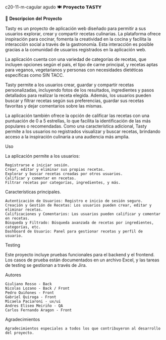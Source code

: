 c20-11-m-cagular agudo
🍽️ 𝗣𝗿𝗼𝘆𝗲𝗰𝘁𝗼 𝗧𝗔𝗦𝗧𝗬 

📖 𝐃𝐞𝐬𝐜𝐫𝐢𝐩𝐜𝐢𝐨𝐧 𝐝𝐞𝐥 𝐏𝐫𝐨𝐲𝐞𝐜𝐭𝐨

  Tasty es un proyecto de aplicación web diseñado para permitir a sus usuarios explorar, crear y compartir recetas culinarias. La plataforma ofrece inspiración para cocinar,    fomenta la creatividad en la cocina y facilita la interacción social a través de la gastronomía. Esta interacción es posible gracias a la comunidad de usuarios registrados    en la aplicación web.
  
  La aplicación cuenta con una variedad de categorías de recetas, que incluyen opciones según el país, el tipo de carne principal, y recetas aptas para veganos, vegetarianos     y personas con necesidades dietéticas específicas como SIN TACC.
  
  Tasty permite a los usuarios crear, guardar y compartir recetas personalizadas, incluyendo fotos de los resultados, ingredientes y pasos detallados para realizar la receta     elegida. Además, los usuarios pueden buscar y filtrar recetas según sus preferencias, guardar sus recetas favoritas y dejar comentarios sobre las mismas. 
  
  La aplicación también ofrece la opción de calificar las recetas con una puntuación de 0 a 5 estrellas, lo que facilita la identificación de las más populares o           recomendadas. Como una característica adicional, Tasty permite a los usuarios no registrados visualizar y buscar recetas, brindando acceso a la inspiración culinaria a una   audiencia más amplia.

Uso

La aplicación permite a los usuarios:

    Registrarse e iniciar sesión.
    Crear, editar y eliminar sus propias recetas.
    Explorar y buscar recetas creadas por otros usuarios.
    Calificar y comentar en recetas.
    Filtrar recetas por categorías, ingredientes, y más.

Características principales.

    Autenticación de Usuarios: Registro e inicio de sesión seguro.
    Creación y Gestión de Recetas: Los usuarios pueden crear, editar y eliminar recetas.
    Calificaciones y Comentarios: Los usuarios pueden calificar y comentar en recetas.
    Búsqueda y Filtrado: Búsqueda avanzada de recetas por ingredientes, categorías, etc.
    Dashboard de Usuario: Panel para gestionar recetas y perfil de usuario.

Testing

Este proyecto incluye pruebas funcionales para el backend y el frontend. 
Los casos de prueba están documentados en un archivo Excel, y las tareas de testing se gestionan a través de Jira.

Autores

    Giuliano Rosso - Back
    Nicolas Lozano - Back / Front
    Pedro Quiñones - Front
    Gabriel Quiroga - Front
    Micaela Paciaroni - ux/ui
    Andres Eliseo Meiriño - QA
    Carlos Fernando Aragon - Front

Agradecimientos

    Agradecimientos especiales a todos los que contribuyeron al desarrollo del proyecto.
